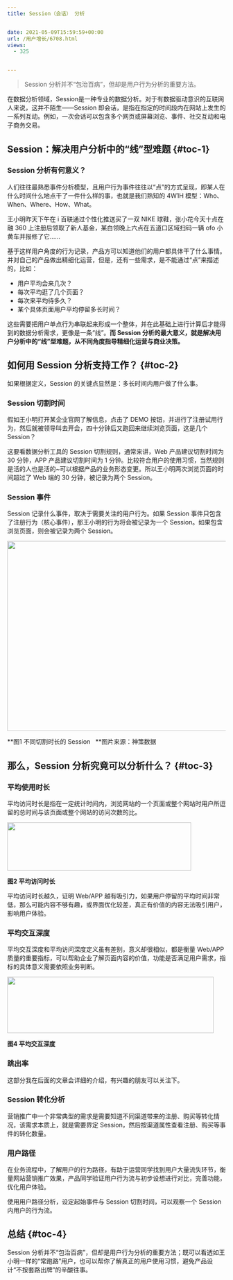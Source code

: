 ```yaml
---
title: Session（会话） 分析


date: 2021-05-09T15:59:59+00:00
url: /用户增长/6708.html
views:
  - 325


---
```

> Session 分析并不“包治百病”，但却是用户行为分析的重要方法。

在数据分析领域，Session是一种专业的数据分析。对于有数据驱动意识的互联网人来说，这并不陌生——Session 即会话，是指在指定的时间段内在网站上发生的一系列互动。例如，一次会话可以包含多个网页或屏幕浏览、事件、社交互动和电子商务交易。

## Session：解决用户分析中的“线”型难题 {#toc-1}

### **Session 分析有何意义？**

人们往往最熟悉事件分析模型，且用户行为事件往往以“点”的方式呈现，即某人在什么时间什么地点干了一件什么样的事，也就是我们熟知的 4W1H 模型：Who、When、Where、How、What。

王小明昨天下午在 i 百联通过个性化推送买了一双 NIKE 球鞋，张小花今天十点在融 360 上注册后领取了新人基金，某白领晚上六点在五道口区域扫码一辆 ofo 小黄车并报修了它……

基于这样用户角度的行为记录，产品方可以知道他们的用户都具体干了什么事情。并对自己的产品做出精细化运营，但是，还有一些需求，是不能通过“点”来描述的，比如：

  * 用户平均会来几次？
  * 每次平均逛了几个页面？
  * 每次来平均待多久？
  * 某个具体页面用户平均停留多长时间？

这些需要把用户单点行为串联起来形成一个整体，并在此基础上进行计算后才能得到的数据分析需求，更像是一条“线”。**而 Session 分析的最大意义，就是解决用户分析中的“线”型难题，从不同角度指导精细化运营与商业决策。**

## 如何用 Session 分析支持工作？ {#toc-2}

如果根据定义，Session 的关键点显然是：多长时间内用户做了什么事。

### **Session 切割时间**

假如王小明打开某企业官网了解信息，点击了 DEMO 按钮，并进行了注册试用行为，然后就被领导叫去开会，四十分钟后又跑回来继续浏览页面，这是几个 Session？

这要看数据分析工具的 Session 切割规则，通常来讲，Web 产品建议切割时间为 30 分钟，APP 产品建议切割时间为 1 分钟。比较符合用户的使用习惯，当然规则是活的人也是活的~可以根据产品的业务形态变更。所以王小明两次浏览页面的时间超过了 Web 端的 30 分钟，被记录为两个 Session。

### **Session 事件**

Session 记录什么事件，取决于需要关注的用户行为。如果 Session 事件只包含了注册行为（核心事件），那王小明的行为将会被记录为一个 Session。如果包含浏览页面，则会被记录为两个 Session。

<img loading="lazy" class="aligncenter" src="https://haomou.oss-cn-beijing.aliyuncs.com/upload/2021/05/T4IKlAAG415UXL2S54gf.png?x-oss-process=image/quality,q_10/resize,m_lfit,w_200" data-src="https://haomou.oss-cn-beijing.aliyuncs.com/upload/2021/05/T4IKlAAG415UXL2S54gf.png?x-oss-process=image/format,webp" alt="" width="649" height="438" data-action="zoom" /> 

**图1 不同切割时长的 Session   **图片来源：神策数据

## 那么，Session 分析究竟可以分析什么？ {#toc-3}

### **平均使用时长**

平均访问时长是指在一定统计时间内，浏览网站的一个页面或整个网站时用户所逗留的总时间与该页面或整个网站的访问次数的比。

<img loading="lazy" class="aligncenter" src="https://haomou.oss-cn-beijing.aliyuncs.com/upload/2021/05/YbzOa9T4qwFt7mnMhcsI.png?x-oss-process=image/quality,q_10/resize,m_lfit,w_200" data-src="https://haomou.oss-cn-beijing.aliyuncs.com/upload/2021/05/YbzOa9T4qwFt7mnMhcsI.png?x-oss-process=image/format,webp" alt="" width="424" height="111" data-action="zoom" /> 

**图2 平均访问时长**

平均访问时长越久，证明 Web/APP 越有吸引力，如果用户停留的平均时间非常低，那么可能内容不够有趣，或界面优化较差，真正有价值的内容无法吸引用户，影响用户体验。

### **平均交互深度**

平均交互深度和平均访问深度定义虽有差别，意义却很相似，都是衡量 Web/APP 质量的重要指标，可以帮助企业了解页面内容的价值，功能是否满足用户需求，指标的具体意义需要依照业务判断。

<img loading="lazy" class="aligncenter" src="https://haomou.oss-cn-beijing.aliyuncs.com/upload/2021/05/Fjw6r8pTxKvosBVLYkm4.png?x-oss-process=image/quality,q_10/resize,m_lfit,w_200" data-src="https://haomou.oss-cn-beijing.aliyuncs.com/upload/2021/05/Fjw6r8pTxKvosBVLYkm4.png?x-oss-process=image/format,webp" alt="" width="476" height="130" data-action="zoom" /> 

**图4 平均交互深度**

### **跳出率**

这部分我在后面的文章会详细的介绍，有兴趣的朋友可以关注下。

### **Session 转化分析**

营销推广中一个非常典型的需求是需要知道不同渠道带来的注册、购买等转化情况，该需求本质上，就是需要界定 Session，然后按渠道属性查看注册、购买等事件的转化数量。

### **用户路径**

在业务流程中，了解用户的行为路径，有助于运营同学找到用户大量流失环节，衡量网站营销推广效果，产品同学验证用户行为流与初步设想进行对比，完善功能，优化用户体验。

使用用户路径分析，设定起始事件与 Session 切割时间，可以观察一个 Session 内用户的行为流。

## 总结 {#toc-4}

Session 分析并不“包治百病”，但却是用户行为分析的重要方法；既可以看透如王小明一样的“常跑路”用户，也可以帮你了解真正的用户使用习惯，避免产品设计“不按套路出牌”的辛酸往事。